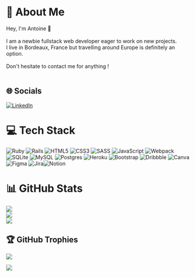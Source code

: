 # 💫 About Me
Hey, I'm Antoine 👋<br><br>I am a newbie fullstack web developer eager to work on new projects.<br>I live in Bordeaux, France but travelling around Europe is definitely an option. <br><br>Don't hesitate to contact me for anything !<br><br>


## 🌐 Socials
[![LinkedIn](https://img.shields.io/badge/LinkedIn-%230077B5.svg?logo=linkedin&logoColor=white)](https://www.linkedin.com/in/antoine-berson-16165823b/) 

# 💻 Tech Stack
![Ruby](https://img.shields.io/badge/ruby-%23CC342D.svg?style=for-the-badge&logo=ruby&logoColor=white) ![Rails](https://img.shields.io/badge/rails-%23CC0000.svg?style=for-the-badge&logo=ruby-on-rails&logoColor=white) ![HTML5](https://img.shields.io/badge/html5-%23E34F26.svg?style=for-the-badge&logo=html5&logoColor=white) ![CSS3](https://img.shields.io/badge/css3-%231572B6.svg?style=for-the-badge&logo=css3&logoColor=white) ![SASS](https://img.shields.io/badge/SASS-hotpink.svg?style=for-the-badge&logo=SASS&logoColor=white) ![JavaScript](https://img.shields.io/badge/javascript-%23323330.svg?style=for-the-badge&logo=javascript&logoColor=%23F7DF1E) ![Webpack](https://img.shields.io/badge/webpack-%238DD6F9.svg?style=for-the-badge&logo=webpack&logoColor=black) ![SQLite](https://img.shields.io/badge/sqlite-%2307405e.svg?style=for-the-badge&logo=sqlite&logoColor=white) ![MySQL](https://img.shields.io/badge/mysql-%2300f.svg?style=for-the-badge&logo=mysql&logoColor=white) ![Postgres](https://img.shields.io/badge/postgres-%23316192.svg?style=for-the-badge&logo=postgresql&logoColor=white) ![Heroku](https://img.shields.io/badge/heroku-%23430098.svg?style=for-the-badge&logo=heroku&logoColor=white) ![Bootstrap](https://img.shields.io/badge/bootstrap-%23563D7C.svg?style=for-the-badge&logo=bootstrap&logoColor=white) ![Dribbble](https://img.shields.io/badge/Dribbble-EA4C89?style=for-the-badge&logo=dribbble&logoColor=white) ![Canva](https://img.shields.io/badge/Canva-%2300C4CC.svg?style=for-the-badge&logo=Canva&logoColor=white) ![Figma](https://img.shields.io/badge/figma-%23F24E1E.svg?style=for-the-badge&logo=figma&logoColor=white) ![Jira](https://img.shields.io/badge/jira-%230A0FFF.svg?style=for-the-badge&logo=jira&logoColor=white)![Notion](https://img.shields.io/badge/Notion-%23000000.svg?style=for-the-badge&logo=notion&logoColor=white)

# 📊 GitHub Stats
![](https://github-readme-stats.vercel.app/api?username=AntSonOne&theme=dark&hide_border=false&include_all_commits=false&count_private=false)<br/>
![](https://github-readme-streak-stats.herokuapp.com/?user=AntSonOne&theme=dark&hide_border=false)<br/>
![](https://github-readme-stats.vercel.app/api/top-langs/?username=AntSonOne&theme=dark&hide_border=false&include_all_commits=false&count_private=false&layout=compact)

## 🏆 GitHub Trophies
![](https://github-profile-trophy.vercel.app/?username=AntSonOne&theme=discord&no-frame=false&no-bg=false&margin-w=4)

[![](https://visitcount.itsvg.in/api?id=AntSonOne&icon=5&color=1)](https://visitcount.itsvg.in)

<!-- Proudly created with GPRM ( https://gprm.itsvg.in ) -->

